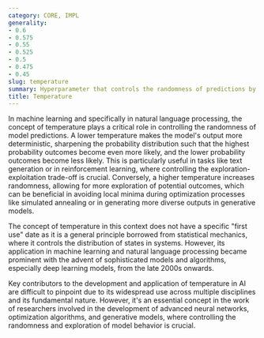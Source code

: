 ```yaml
---
category: CORE, IMPL
generality:
- 0.6
- 0.575
- 0.55
- 0.525
- 0.5
- 0.475
- 0.45
slug: temperature
summary: Hyperparameter that controls the randomness of predictions by adjusting the probability distribution of the output classes to make the model's predictions more or less deterministic.
title: Temperature
---
```


In machine learning and specifically in natural language processing, the concept of temperature plays a critical role in controlling the randomness of model predictions. A lower temperature makes the model's output more deterministic, sharpening the probability distribution such that the highest probability outcomes become even more likely, and the lower probability outcomes become less likely. This is particularly useful in tasks like text generation or in reinforcement learning, where controlling the exploration-exploitation trade-off is crucial. Conversely, a higher temperature increases randomness, allowing for more exploration of potential outcomes, which can be beneficial in avoiding local minima during optimization processes like simulated annealing or in generating more diverse outputs in generative models.

The concept of temperature in this context does not have a specific "first use" date as it is a general principle borrowed from statistical mechanics, where it controls the distribution of states in systems. However, its application in machine learning and natural language processing became prominent with the advent of sophisticated models and algorithms, especially deep learning models, from the late 2000s onwards.

Key contributors to the development and application of temperature in AI are difficult to pinpoint due to its widespread use across multiple disciplines and its fundamental nature. However, it's an essential concept in the work of researchers involved in the development of advanced neural networks, optimization algorithms, and generative models, where controlling the randomness and exploration of model behavior is crucial.